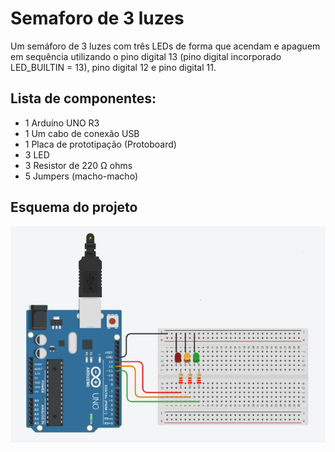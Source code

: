 # Semaforo de 3 luzes
 Um semáforo de 3 luzes com três LEDs de forma que acendam e apaguem em sequência utilizando o pino digital 13 (pino digital incorporado LED_BUILTIN = 13), pino digital 12 e pino digital 11.  
 
## Lista de componentes:

- 1  Arduíno UNO R3
- 1  Um cabo de conexão USB
- 1  Placa de prototipação (Protoboard)
- 3  LED
- 3  Resistor de 220 Ω ohms
- 5 Jumpers (macho-macho)

## Esquema do projeto

![Esquema do projeto](semaforo_de_3_luzes.png)
